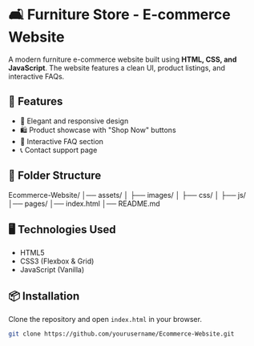 # 🛋️ Furniture Store - E-commerce Website

A modern furniture e-commerce website built using **HTML, CSS, and JavaScript**. The website features a clean UI, product listings, and interactive FAQs.

## 🚀 Features
- 🏡 Elegant and responsive design
- 🛍️ Product showcase with "Shop Now" buttons
- 📜 Interactive FAQ section
- 📞 Contact support page

## 📂 Folder Structure
Ecommerce-Website/ │── assets/ │ ├── images/ │ ├── css/ │ ├── js/ │── pages/ │── index.html │── README.md


## 🖥️ Technologies Used
- HTML5
- CSS3 (Flexbox & Grid)
- JavaScript (Vanilla)


## 📦 Installation
Clone the repository and open `index.html` in your browser.
```bash
git clone https://github.com/yourusername/Ecommerce-Website.git
